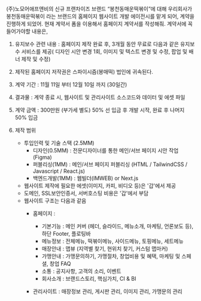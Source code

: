 (주)노모어애프앤비의 신규 프랜차이즈 브랜드 “봉천동매운떡볶이”에 대해 우리회사가 봉천동매운떡볶이 라는 브랜드의 홈페이지 웹사이트 개발 에이전시를 맡게 되어, 계약을 진행하게 되었어. 현재 계약서 폼을 이용해서 홈페이지 계약서를 작성해줘.
계약서에 꼭 들어가야할 내용은,

1. 유지보수 관련 내용 : 홈페이지 제작 완료 후, 3개월 동안 무료로 다음과 같은 유지보수 서비스를 제공( 디자인 시안 변경 1회, 이미지 및 텍스트 변경 및 수정, 팝업 및 배너 제작 및 수정)
2. 제작된 홈페이지 저작권은 스파이시즘(봉매떡) 법인에 귀속된다.
3. 계약 기간 : 11월 11일 부터 12월 10일 까지 (30일간)
4. 결과물 : 계약 종료 시, 웹사이트 및 관리사이트 소스코드와 데이터 및 에셋 파일
5. 계약 금액 : 300만원 (부가세 별도) 50% 선 입금 후 개발 시작, 완료 후 나머지 50% 입금

6. 제작 범위
   - 투입인력 및 기술 스택 (2.5MM)
     - 디자인(0.5MM) : 전문디자이너를 통한 메인/서브 페이지 시안 작업 (Figma)
     - 퍼블리싱(1MM) : 메인/서브 페이지 퍼블리싱 (HTML / TailwindCSS / Javascript / React.js)
     - 백엔드개발(1MM) : 웹빌더(IMWEB) or Next.js
   - 웹사이트 제작에 필요한 에셋(이미지, 카피, 비디오 등)은 '갑'에서 제공
   - 도메인, SSL보안인증서, 서버호스팅 비용은 '갑'에서 부담
   - 웹사이트 구조는 다음과 같음
     - 홈페이지 :
       - 기본기능 : 메인 커버 (헤더, 슬라이드, 메뉴소개, 마케팅, 언론보도 등),하단 Footer, 플로팅바
       - 메뉴정보 : 전체메뉴, 떡볶이메뉴, 사이드메뉴, 토핑메뉴, 세트메뉴
       - 매장안내 : 맵뷰 (지역별 찾기, 현위치 찾기, 커스텀 맵마커)
       - 가맹안내 : 가맹문의하기, 가맹절차, 창업비용 및 혜택, 마케팅 및 스페셜, 창업 FAQ
       - 소통 : 공지사항, 고객의 소리, 이벤트
       - 회사소개 : 브랜드스토리, 핵심가치, CI & BI

     - 관리사이트 : 매장정보 관리, 게시판 관리, 이미지 관리, 가맹문의 관리
